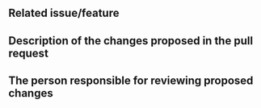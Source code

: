 ## Related issue/feature

## Description of the changes proposed in the pull request

## The person responsible for reviewing proposed changes
